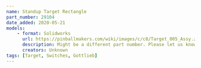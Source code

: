 ```yaml
---
name: Standup Target Rectangle
part_number: 29104
date_added: 2020-05-21
models: 
    - format: Solidworks
      url: https://pinballmakers.com/wiki/images/c/c8/Target_005_Assy.zip
      description: Might be a different part number. Please let us know if you checked.
      creators: Unknown
tags: [Target, Switches, Gottlieb]
---
```

